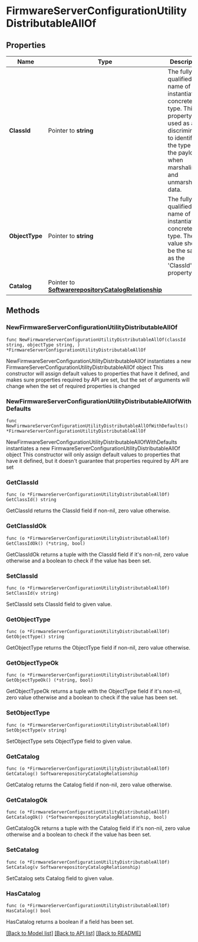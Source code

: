 # FirmwareServerConfigurationUtilityDistributableAllOf

## Properties

Name | Type | Description | Notes
------------ | ------------- | ------------- | -------------
**ClassId** | Pointer to **string** | The fully-qualified name of the instantiated, concrete type. This property is used as a discriminator to identify the type of the payload when marshaling and unmarshaling data. | [default to "firmware.ServerConfigurationUtilityDistributable"]
**ObjectType** | Pointer to **string** | The fully-qualified name of the instantiated, concrete type. The value should be the same as the &#39;ClassId&#39; property. | [default to "firmware.ServerConfigurationUtilityDistributable"]
**Catalog** | Pointer to [**SoftwarerepositoryCatalogRelationship**](SoftwarerepositoryCatalogRelationship.md) |  | [optional] 

## Methods

### NewFirmwareServerConfigurationUtilityDistributableAllOf

`func NewFirmwareServerConfigurationUtilityDistributableAllOf(classId string, objectType string, ) *FirmwareServerConfigurationUtilityDistributableAllOf`

NewFirmwareServerConfigurationUtilityDistributableAllOf instantiates a new FirmwareServerConfigurationUtilityDistributableAllOf object
This constructor will assign default values to properties that have it defined,
and makes sure properties required by API are set, but the set of arguments
will change when the set of required properties is changed

### NewFirmwareServerConfigurationUtilityDistributableAllOfWithDefaults

`func NewFirmwareServerConfigurationUtilityDistributableAllOfWithDefaults() *FirmwareServerConfigurationUtilityDistributableAllOf`

NewFirmwareServerConfigurationUtilityDistributableAllOfWithDefaults instantiates a new FirmwareServerConfigurationUtilityDistributableAllOf object
This constructor will only assign default values to properties that have it defined,
but it doesn't guarantee that properties required by API are set

### GetClassId

`func (o *FirmwareServerConfigurationUtilityDistributableAllOf) GetClassId() string`

GetClassId returns the ClassId field if non-nil, zero value otherwise.

### GetClassIdOk

`func (o *FirmwareServerConfigurationUtilityDistributableAllOf) GetClassIdOk() (*string, bool)`

GetClassIdOk returns a tuple with the ClassId field if it's non-nil, zero value otherwise
and a boolean to check if the value has been set.

### SetClassId

`func (o *FirmwareServerConfigurationUtilityDistributableAllOf) SetClassId(v string)`

SetClassId sets ClassId field to given value.


### GetObjectType

`func (o *FirmwareServerConfigurationUtilityDistributableAllOf) GetObjectType() string`

GetObjectType returns the ObjectType field if non-nil, zero value otherwise.

### GetObjectTypeOk

`func (o *FirmwareServerConfigurationUtilityDistributableAllOf) GetObjectTypeOk() (*string, bool)`

GetObjectTypeOk returns a tuple with the ObjectType field if it's non-nil, zero value otherwise
and a boolean to check if the value has been set.

### SetObjectType

`func (o *FirmwareServerConfigurationUtilityDistributableAllOf) SetObjectType(v string)`

SetObjectType sets ObjectType field to given value.


### GetCatalog

`func (o *FirmwareServerConfigurationUtilityDistributableAllOf) GetCatalog() SoftwarerepositoryCatalogRelationship`

GetCatalog returns the Catalog field if non-nil, zero value otherwise.

### GetCatalogOk

`func (o *FirmwareServerConfigurationUtilityDistributableAllOf) GetCatalogOk() (*SoftwarerepositoryCatalogRelationship, bool)`

GetCatalogOk returns a tuple with the Catalog field if it's non-nil, zero value otherwise
and a boolean to check if the value has been set.

### SetCatalog

`func (o *FirmwareServerConfigurationUtilityDistributableAllOf) SetCatalog(v SoftwarerepositoryCatalogRelationship)`

SetCatalog sets Catalog field to given value.

### HasCatalog

`func (o *FirmwareServerConfigurationUtilityDistributableAllOf) HasCatalog() bool`

HasCatalog returns a boolean if a field has been set.


[[Back to Model list]](../README.md#documentation-for-models) [[Back to API list]](../README.md#documentation-for-api-endpoints) [[Back to README]](../README.md)



